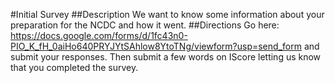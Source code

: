 #Initial Survey
##Description
We want to know some information about your preparation for the NCDC and how it went.
##Directions
Go here: https://docs.google.com/forms/d/1fc43n0-PIO_K_fH_0aiHo640PRYJYtSAhlow8YtoTNg/viewform?usp=send_form and submit your responses.
Then submit a few words on IScore letting us know that you completed the survey.